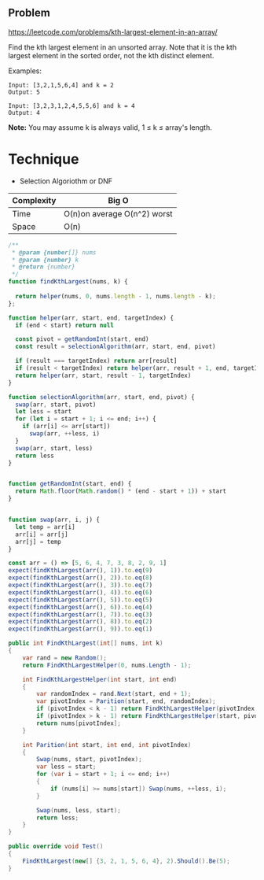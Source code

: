 ## Problem

https://leetcode.com/problems/kth-largest-element-in-an-array/


Find the kth largest element in an unsorted array. Note that it is the kth
largest element in the sorted order, not the kth distinct element.

Examples:

```
Input: [3,2,1,5,6,4] and k = 2
Output: 5

Input: [3,2,3,1,2,4,5,5,6] and k = 4
Output: 4
```

**Note:** You may assume k is always valid, 1 ≤ k ≤ array's length.


# Technique

- Selection Algoriothm or DNF 

| Complexity | Big O                       |
| ---------- | --------------------------- |
| Time       | O(n)on average O(n^2) worst |
| Space      | O(n)                        |

```javascript
/**
 * @param {number[]} nums
 * @param {number} k
 * @return {number}
 */
function findKthLargest(nums, k) {
  
  return helper(nums, 0, nums.length - 1, nums.length - k);
};

function helper(arr, start, end, targetIndex) {
  if (end < start) return null

  const pivot = getRandomInt(start, end)
  const result = selectionAlgorithm(arr, start, end, pivot)

  if (result === targetIndex) return arr[result]
  if (result < targetIndex) return helper(arr, result + 1, end, targetIndex)
  return helper(arr, start, result - 1, targetIndex)
}

function selectionAlgorithm(arr, start, end, pivot) {
  swap(arr, start, pivot)
  let less = start
  for (let i = start + 1; i <= end; i++) {
    if (arr[i] <= arr[start]) 
      swap(arr, ++less, i)
  }
  swap(arr, start, less)
  return less
}


function getRandomInt(start, end) {
  return Math.floor(Math.random() * (end - start + 1)) + start
}


function swap(arr, i, j) {
  let temp = arr[i]
  arr[i] = arr[j]
  arr[j] = temp
}

const arr = () => [5, 6, 4, 7, 3, 8, 2, 9, 1]
expect(findKthLargest(arr(), 1)).to.eq(9) 
expect(findKthLargest(arr(), 2)).to.eq(8) 
expect(findKthLargest(arr(), 3)).to.eq(7) 
expect(findKthLargest(arr(), 4)).to.eq(6) 
expect(findKthLargest(arr(), 5)).to.eq(5) 
expect(findKthLargest(arr(), 6)).to.eq(4) 
expect(findKthLargest(arr(), 7)).to.eq(3) 
expect(findKthLargest(arr(), 8)).to.eq(2) 
expect(findKthLargest(arr(), 9)).to.eq(1) 
```


```csharp
public int FindKthLargest(int[] nums, int k)
{
    var rand = new Random();
    return FindKthLargestHelper(0, nums.Length - 1);

    int FindKthLargestHelper(int start, int end)
    {
        var randomIndex = rand.Next(start, end + 1);
        var pivotIndex = Parition(start, end, randomIndex);
        if (pivotIndex < k - 1) return FindKthLargestHelper(pivotIndex + 1, end);
        if (pivotIndex > k - 1) return FindKthLargestHelper(start, pivotIndex - 1);
        return nums[pivotIndex];
    }

    int Parition(int start, int end, int pivotIndex)
    {
        Swap(nums, start, pivotIndex);
        var less = start;
        for (var i = start + 1; i <= end; i++)
        {
            if (nums[i] >= nums[start]) Swap(nums, ++less, i);
        }

        Swap(nums, less, start);
        return less;
    }
}

public override void Test()
{
    FindKthLargest(new[] {3, 2, 1, 5, 6, 4}, 2).Should().Be(5);
}
```
